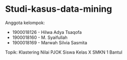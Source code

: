 # Studi-kasus-data-mining

Anggota kelompok: 
  -  1900018126 - Hilwa Adya Tsaqofa
  -  1900018160 - M. Syaifullah
  -  1900018169 - Marwah Silvia Sasmita

Topik: Klastering Nilai PJOK Siswa Kelas X SMKN 1 Bantul
